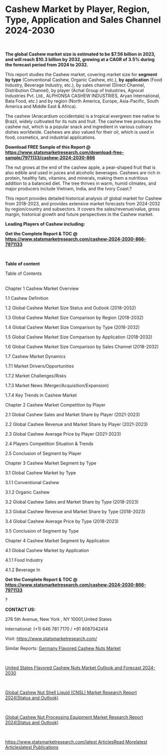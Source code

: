 <h1>Cashew Market by Player, Region, Type, Application and Sales Channel 2024-2030</h1><br/><p><strong>The global Cashew market size is estimated to be $7.56 billion in 2023, and will reach $10.3 billion by 2032, growing at a <strong>CAGR</strong> of 3.5% during the forecast period from 2024 to 2032.</strong></p>
 
 
 
 <p>This report studies the Cashew market, covering market size for <strong>segment by type</strong> (Conventional Cashew, Organic Cashew, etc.), <strong>by application</strong> (Food Industry, Beverage Industry, etc.), by sales channel (Direct Channel, Distribution Channel), by player (Achal Group of Industries, Agrocel Industries Pvt. Ltd., ALPHONSA CASHEW INDUSTRIES, Aryan International, Bata Food, etc.) and by region (North America, Europe, Asia-Pacific, South America and Middle East & Africa).</p>
 
 
 
 <p>The cashew (Anacardium occidentale) is a tropical evergreen tree native to Brazil, widely cultivated for its nuts and fruit. The cashew tree produces the cashew nut, which is a popular snack and ingredient in various culinary dishes worldwide. Cashews are also valued for their oil, which is used in food, cosmetics, and industrial applications.</p>
 
 
 
 <p><strong>Download FREE Sample of this Report @ <a href="https://www.statsmarketresearch.com/download-free-sample/7971133/cashew-2024-2030-866">https://www.statsmarketresearch.com/download-free-sample/7971133/cashew-2024-2030-866</a></strong></p>
 
 
 
 <p>The nut grows at the end of the cashew apple, a pear-shaped fruit that is also edible and used in juices and alcoholic beverages. Cashews are rich in protein, healthy fats, vitamins, and minerals, making them a nutritious addition to a balanced diet. The tree thrives in warm, humid climates, and major producers include Vietnam, India, and the Ivory Coast.? </p>
 
 
 
 <p>This report provides detailed historical analysis of global market for Cashew from 2018-2023, and provides extensive market forecasts from 2024-2032 by region/country and subsectors. It covers the sales/revenue/value, gross margin, historical growth and future perspectives in the Cashew market.</p>
 
 
 
 <p><strong>Leading Players of Cashew including:</strong></p>
 
 
 
 <div><b>Get the Complete Report & TOC @ <a href="https://www.statsmarketresearch.com/cashew-2024-2030-866-7971133">https://www.statsmarketresearch.com/cashew-2024-2030-866-7971133</a></b></div>
 
 
 
 <p><br />
 
 <b>Table of content</b></p>
 
 
 
 <p>Table of Contents<br />
 
 <br />
 
 Chapter 1 Cashew Market Overview<br />
 
 1.1 Cashew Definition<br />
 
 1.2 Global Cashew Market Size Status and Outlook (2018-2032)<br />
 
 1.3 Global Cashew Market Size Comparison by Region (2018-2032)<br />
 
 1.4 Global Cashew Market Size Comparison by Type (2018-2032)<br />
 
 1.5 Global Cashew Market Size Comparison by Application (2018-2032)<br />
 
 1.6 Global Cashew Market Size Comparison by Sales Channel (2018-2032)<br />
 
 1.7 Cashew Market Dynamics<br />
 
 1.7.1 Market Drivers/Opportunities<br />
 
 1.7.2 Market Challenges/Risks<br />
 
 1.7.3 Market News (Merger/Acquisition/Expansion)<br />
 
 1.7.4 Key Trends in Cashew Market<br />
 
 Chapter 2 Cashew Market Competition by Player<br />
 
 2.1 Global Cashew Sales and Market Share by Player (2021-2023)<br />
 
 2.2 Global Cashew Revenue and Market Share by Player (2021-2023)<br />
 
 2.3 Global Cashew Average Price by Player (2021-2023)<br />
 
 2.4 Players Competition Situation & Trends<br />
 
 2.5 Conclusion of Segment by Player<br />
 
 Chapter 3 Cashew Market Segment by Type<br />
 
 3.1 Global Cashew Market by Type<br />
 
 3.1.1 Conventional Cashew<br />
 
 3.1.2 Organic Cashew<br />
 
 3.2 Global Cashew Sales and Market Share by Type (2018-2023)<br />
 
 3.3 Global Cashew Revenue and Market Share by Type (2018-2023)<br />
 
 3.4 Global Cashew Average Price by Type (2018-2023)<br />
 
 3.5 Conclusion of Segment by Type<br />
 
 Chapter 4 Cashew Market Segment by Application<br />
 
 4.1 Global Cashew Market by Application<br />
 
 4.1.1 Food Industry<br />
 
 4.1.2 Beverage In</p>
 
 
 
 <div><b>Get the Complete Report & TOC @ <a href="https://www.statsmarketresearch.com/cashew-2024-2030-866-7971133">https://www.statsmarketresearch.com/cashew-2024-2030-866-7971133</a></b></div>
 
 
 
 <p>? </p>
 
 
 
 <p><b>CONTACT US:</b><br />
 
 276 5th Avenue, New York , NY 10001,United States<br />
 
 International: (+1) 646 781 7170 / +91 8087042414<br />
 
 Visit: <a href="https://www.statsmarketresearch.com/">https://www.statsmarketresearch.com/</a><br />
 
 Similar Reports: <a href="https://www.statsmarketresearch.com/cashew-2024-2030-866-7971133">Germany Flavored Cashew Nuts Market</a><br />
 
 <br />
 
 <a href="https://www.statsmarketresearch.com/cashew-2024-2030-866-7971133">United States Flavored Cashew Nuts Market Outlook and Forecast 2024-2030</a><br />
 
 <br />
 
 <a href="https://www.statsmarketresearch.com/cashew-2024-2030-866-7971133">Global Cashew Nut Shell Liquid (CNSL) Market Research Report 2024(Status and Outlook)</a><br />
 
 <br />
 
 <a href="https://www.statsmarketresearch.com/cashew-2024-2030-866-7971133">Global Cashew Nut Processing Equipment Market Research Report 2024(Status and Outlook)</a><br />
 
 <br />
 
 <a href="https://gyeongbokgung.com">https://www.statsmarketresearch.com/</a><a href="https://hallyeomaritime.com">latest Articles</a><a href="https://jingwansa.com">Read More</a><a href="https://nguoiviet.jp/">latest Articles</a><a href="https://www.intelmarketresearch.com/">latest Publications</a></p>